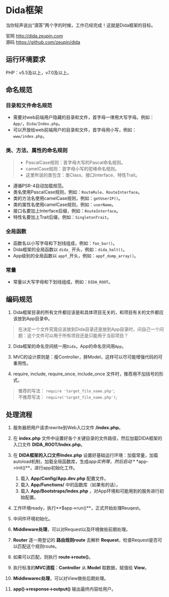 # Dida框架

当你轻声说出“滴答”两个字的时候，工作已经完成！这就是Dida框架的目标。

官网 <http://dida.zeupin.com>  
源码 <https://github.com/zeupin/dida>

## 运行环境要求

PHP：v5.5及以上，v7.0及以上。

## 命名规范

### 目录和文件命名规范

* 需要对web前端用户隐藏的目录和文件，首字母一律用大写字母。例如：`App/`，`Dida/Index.php`。
* 可以开放给web前端用户的目录和文件，首字母用小写，例如：`www/index.php`。

### 类、方法、属性的命名规则

> * PascalCase规则：首字母大写的Pascal命名规则。
> * camelCase规则：首字母小写的驼峰命名规则。
> * 这里所说的类包含：类Class、接口Interface、特性Trait。

* 遵循PSR-4自动加载规范。
* 类名使用PascalCase规则，例如：`RouteRule`、`RouteInterface`。
* 类的方法名使用camelCase规则，例如：`getUserIP()`。
* 类的属性名使用camelCase规则，例如：`userName`。
* 接口名要加上Interface后缀，例如：`RouteInterface`。
* 特性名要加上Trait后缀，例如：`SingletonTrait`。

### 全局函数

* 函数名以小写字母和下划线组成，例如：`foo_bar()`。
* Dida框架的全局函数以 `dida_` 开头，例如：`dida_halt()`。
* App级别的全局函数以 `appf_`开头，例如：`appf_dump_array()`。

### 常量

* 常量以大写字母和下划线组成，例如：`DIDA_ROOT`。

## 编码规范

1. Dida框架目录的所有文件都应该是和具体项目无关的，和项目有关的文件都应该放到App目录中。

  > 在决定一个文件究竟应该放到Dida目录还是放到App目录时，问自己一个问题：这个文件可以用于所有项目还是只能用于当前项目？

2. Dida框架的命名空间统一用`Dida`，App的命名空间用`App`。

3. MVC的设计原则是：瘦Controller，胖Model，这样可以尽可能增强代码的可重用性。

4. require, include, require_once, include_once 文件时，推荐用不加括号的形式。

  > 推荐的写法：   `require 'target_file_name.php'`;  
  > 不推荐写法： `require('target_file_name.php')`;  

## 处理流程

1. 服务器把用户请求rewrite到Web入口文件 **<www>/index.php**。

2. 在 **index.php** 文件中设置好各个关键目录的文件路径，然后加载DIDA框架的入口文件 **DIDA_ROOT/Index.php**。

3. 在 **DIDA框架的入口文件Index.php** 设置好基础运行环境：加载常量，加载autoload机制，加载全局函数库，生成$app实例等，然后启动**$app->init()**，进行app初始化工作。

    1. 载入 **App/Config/App.dev.php** 配置文件。
    2. 载入 **App/Functions/** 中的函数库（如果有的话）。
    3. 载入 **App/Bootstraps/Index.php** ，对App环境和可能用到的服务进行初始配置。

4. 工作环境ready，执行**$app->run()**，正式开始处理Reuqest。

5. 中间件环境初始化。

6. **Middleware处理**，可以对Request以及环境做些前期处理。

7. **Router** 逐一用登记的 **路由规则route** 去解析 **Request**，检查Request是否可以匹配这个规则route。

8. 如果可以匹配，则执行 **route->route()**。

9. 执行标准的**MVC流程**：**Controller** 从 **Model** 取数据，赋值给 **View**。

10. **Middlewarec处理**，可以对View做些后期处理。

11. **app()->response->output()** 输出最终内容给用户。
